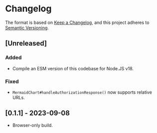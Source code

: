 # Changelog

The format is based on [Keep a Changelog](https://keepachangelog.com/en/1.0.0/),
and this project adheres to [Semantic Versioning](https://semver.org/spec/v2.0.0.html).

## [Unreleased]

### Added

- Compile an ESM version of this codebase for Node.JS v18.

### Fixed

- `MermaidChart#handleAuthorizationResponse()` now supports relative URLs.

## [0.1.1] - 2023-09-08
- Browser-only build.
